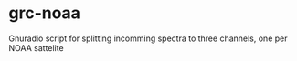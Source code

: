 # grc-noaa
Gnuradio script for splitting incomming spectra to three channels, one per NOAA sattelite
